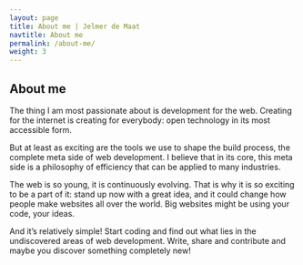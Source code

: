 ```yaml
---
layout: page
title: About me | Jelmer de Maat
navtitle: About me
permalink: /about-me/
weight: 3
---
```


## About me

The thing I am most passionate about is development for the web. Creating for the internet is
creating for everybody: open technology in its most accessible form.

But at least as exciting are the tools we use to shape the build process, the complete meta side of
web development. I believe that in its core, this meta side is a philosophy of efficiency that can
be applied to many industries.

The web is so young, it is continuously evolving. That is why it is so exciting to be a part of it:
stand up now with a great idea, and it could change how people make websites all over the world. Big
websites might be using your code, your ideas.

And it’s relatively simple! Start coding and find out what lies in the undiscovered areas of web
development. Write, share and contribute and maybe you discover something completely new!
